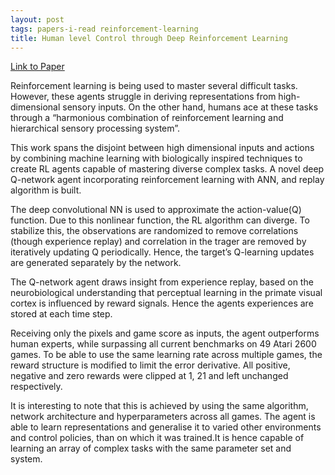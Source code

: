 ```yaml
---
layout: post
tags: papers-i-read reinforcement-learning
title: Human level Control through Deep Reinforcement Learning
---
```


[Link to Paper](https://www.nature.com/articles/nature14236?wm=book_wap_0005)

Reinforcement learning is being used to master several difficult tasks. However, these agents struggle in deriving representations from high-dimensional sensory inputs. On the other hand, humans ace at these tasks through a “harmonious combination of reinforcement learning and hierarchical sensory processing system”.

This work spans the disjoint between high dimensional inputs and actions by combining machine learning with biologically inspired techniques to create RL agents capable of mastering diverse complex tasks. A novel deep Q-network agent incorporating reinforcement learning with ANN, and replay algorithm is built. 

The deep convolutional NN is used to approximate the action-value(Q) function. Due to this nonlinear function, the RL algorithm can diverge. To stabilize this, the observations are randomized to remove correlations (though experience replay) and correlation in the trager are removed by iteratively updating Q periodically. Hence, the target’s Q-learning updates are generated separately by the network.

The Q-network agent draws insight from experience replay, based on the neurobiological understanding that perceptual learning in the primate visual cortex is influenced by reward signals. Hence the agents experiences are stored at each time step.

Receiving only the pixels and game score as inputs, the agent outperforms human experts, while surpassing all current benchmarks on 49 Atari 2600 games. To be able to use the same learning rate across multiple games, the reward structure is modified to limit the error derivative. All positive, negative and zero rewards were clipped at 1, 21 and left unchanged respectively.

It is interesting to note that this is achieved by using the same algorithm, network architecture and hyperparameters across all games. The agent is able to learn representations and generalise it to varied other environments and control policies, than on which it was trained.It is hence capable of learning an array of complex tasks with the same parameter set and system.

